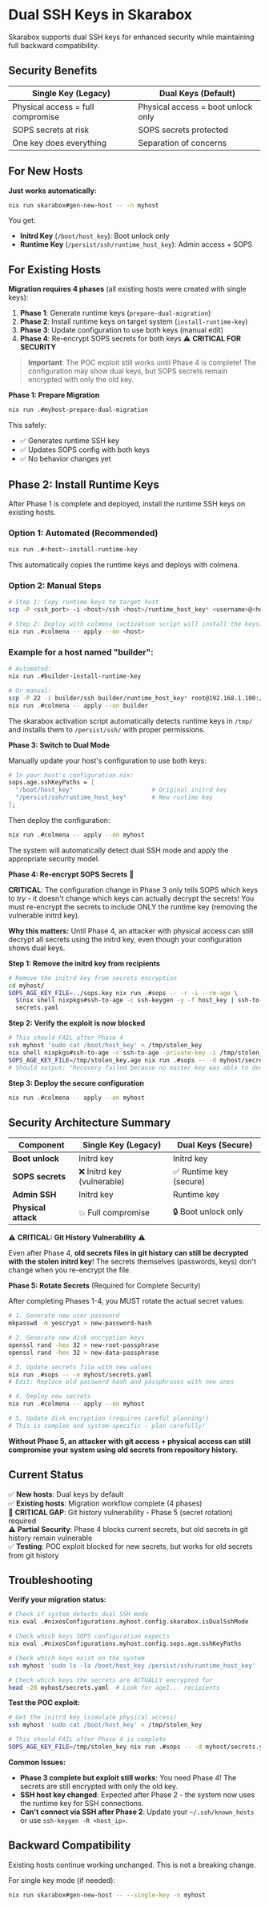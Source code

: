 # Dual SSH Keys in Skarabox

Skarabox supports dual SSH keys for enhanced security while maintaining full backward compatibility.

## Security Benefits

| Single Key (Legacy) | Dual Keys (Default) |
|-------------------|-------------------|
| Physical access = full compromise | Physical access = boot unlock only |
| SOPS secrets at risk | SOPS secrets protected |
| One key does everything | Separation of concerns |

## For New Hosts

**Just works automatically:**
```bash
nix run skarabox#gen-new-host -- -n myhost
```

You get:
- **Initrd Key** (`/boot/host_key`): Boot unlock only
- **Runtime Key** (`/persist/ssh/runtime_host_key`): Admin access + SOPS

## For Existing Hosts

**Migration requires 4 phases** (all existing hosts were created with single keys):

1. **Phase 1**: Generate runtime keys (`prepare-dual-migration`)
2. **Phase 2**: Install runtime keys on target system (`install-runtime-key`) 
3. **Phase 3**: Update configuration to use both keys (manual edit)
4. **Phase 4**: Re-encrypt SOPS secrets for both keys ⚠️ **CRITICAL FOR SECURITY**

> **Important**: The POC exploit still works until Phase 4 is complete! The configuration may show dual keys, but SOPS secrets remain encrypted with only the old key.

**Phase 1: Prepare Migration**
```bash
nix run .#myhost-prepare-dual-migration
```

This safely:
- ✅ Generates runtime SSH key
- ✅ Updates SOPS config with both keys 
- ✅ No behavior changes yet

## Phase 2: Install Runtime Keys

After Phase 1 is complete and deployed, install the runtime SSH keys on existing hosts.

### Option 1: Automated (Recommended)

```bash
nix run .#<host>-install-runtime-key
```

This automatically copies the runtime keys and deploys with colmena.

### Option 2: Manual Steps

```bash
# Step 1: Copy runtime keys to target host
scp -P <ssh_port> -i <host>/ssh <host>/runtime_host_key* <username>@<host_ip>:/tmp/

# Step 2: Deploy with colmena (activation script will install the keys)
nix run .#colmena -- apply --on <host>
```

### Example for a host named "builder":

```bash
# Automated:
nix run .#builder-install-runtime-key

# Or manual:
scp -P 22 -i builder/ssh builder/runtime_host_key* root@192.168.1.100:/tmp/
nix run .#colmena -- apply --on builder
```

The skarabox activation script automatically detects runtime keys in `/tmp/` and installs them to `/persist/ssh/` with proper permissions.

**Phase 3: Switch to Dual Mode**

Manually update your host's configuration to use both keys:

```nix
# In your host's configuration.nix:
sops.age.sshKeyPaths = [
  "/boot/host_key"                      # Original initrd key  
  "/persist/ssh/runtime_host_key"       # New runtime key
];
```

Then deploy the configuration:

```bash
nix run .#colmena -- apply --on myhost
```

The system will automatically detect dual SSH mode and apply the appropriate security model.

**Phase 4: Re-encrypt SOPS Secrets** 🔐

**CRITICAL**: The configuration change in Phase 3 only tells SOPS which keys to *try* - it doesn't change which keys can actually decrypt the secrets! You must re-encrypt the secrets to include ONLY the runtime key (removing the vulnerable initrd key).

**Why this matters:** Until Phase 4, an attacker with physical access can still decrypt all secrets using the initrd key, even though your configuration shows dual keys.

**Step 1: Remove the initrd key from recipients**

```bash
# Remove the initrd key from secrets encryption
cd myhost/
SOPS_AGE_KEY_FILE=../sops.key nix run .#sops -- -r -i --rm-age \
  $(nix shell nixpkgs#ssh-to-age -c ssh-keygen -y -f host_key | ssh-to-age) \
  secrets.yaml
```

**Step 2: Verify the exploit is now blocked**

```bash
# This should FAIL after Phase 4
ssh myhost 'sudo cat /boot/host_key' > /tmp/stolen_key
nix shell nixpkgs#ssh-to-age -c ssh-to-age -private-key -i /tmp/stolen_key > /tmp/stolen_key.age
SOPS_AGE_KEY_FILE=/tmp/stolen_key.age nix run .#sops -- -d myhost/secrets.yaml
# Should output: "Recovery failed because no master key was able to decrypt the file"
```

**Step 3: Deploy the secure configuration**

```bash
nix run .#colmena -- apply --on myhost
```

## Security Architecture Summary

| Component | Single Key (Legacy) | **Dual Keys (Secure)** |
|-----------|-------------------|----------------------|
| **Boot unlock** | Initrd key | Initrd key |
| **SOPS secrets** | ❌ Initrd key (vulnerable) | ✅ Runtime key (secure) |
| **Admin SSH** | Initrd key | Runtime key |
| **Physical attack** | 💥 Full compromise | 🔒 Boot unlock only |

⚠️ **CRITICAL: Git History Vulnerability** ⚠️

Even after Phase 4, **old secrets files in git history can still be decrypted with the stolen initrd key**! The secrets themselves (passwords, keys) don't change when you re-encrypt the file.

**Phase 5: Rotate Secrets** (Required for Complete Security)

After completing Phases 1-4, you MUST rotate the actual secret values:

```bash
# 1. Generate new user password  
mkpasswd -m yescrypt > new-password-hash

# 2. Generate new disk encryption keys
openssl rand -hex 32 > new-root-passphrase
openssl rand -hex 32 > new-data-passphrase  

# 3. Update secrets file with new values
nix run .#sops -- -e myhost/secrets.yaml
# Edit: Replace old password hash and passphrases with new ones

# 4. Deploy new secrets
nix run .#colmena -- apply --on myhost

# 5. Update disk encryption (requires careful planning!)
# This is complex and system-specific - plan carefully!
```

**Without Phase 5, an attacker with git access + physical access can still compromise your system using old secrets from repository history.**

## Current Status

✅ **New hosts**: Dual keys by default  
✅ **Existing hosts**: Migration workflow complete (4 phases)  
🚨 **CRITICAL GAP**: Git history vulnerability - Phase 5 (secret rotation) required  
⚠️ **Partial Security**: Phase 4 blocks current secrets, but old secrets in git history remain vulnerable  
✅ **Testing**: POC exploit blocked for new secrets, but works for old secrets from git history  

## Troubleshooting

**Verify your migration status:**

```bash
# Check if system detects dual SSH mode
nix eval .#nixosConfigurations.myhost.config.skarabox.isDualSshMode

# Check which keys SOPS configuration expects
nix eval .#nixosConfigurations.myhost.config.sops.age.sshKeyPaths

# Check which keys exist on the system  
ssh myhost 'sudo ls -la /boot/host_key /persist/ssh/runtime_host_key'

# Check which keys the secrets are ACTUALLY encrypted for
head -20 myhost/secrets.yaml  # Look for age1... recipients
```

**Test the POC exploit:**

```bash
# Get the initrd key (simulate physical access)
ssh myhost 'sudo cat /boot/host_key' > /tmp/stolen_key

# This should FAIL after Phase 4 is complete
SOPS_AGE_KEY_FILE=/tmp/stolen_key nix run .#sops -- -d myhost/secrets.yaml
```

**Common Issues:**

- **Phase 3 complete but exploit still works**: You need Phase 4! The secrets are still encrypted with only the old key.
- **SSH host key changed**: Expected after Phase 2 - the system now uses the runtime key for SSH connections.
- **Can't connect via SSH after Phase 2**: Update your `~/.ssh/known_hosts` or use `ssh-keygen -R <host_ip>`.

## Backward Compatibility

Existing hosts continue working unchanged. This is not a breaking change.

For single key mode (if needed):
```bash
nix run skarabox#gen-new-host -- --single-key -n myhost
```
